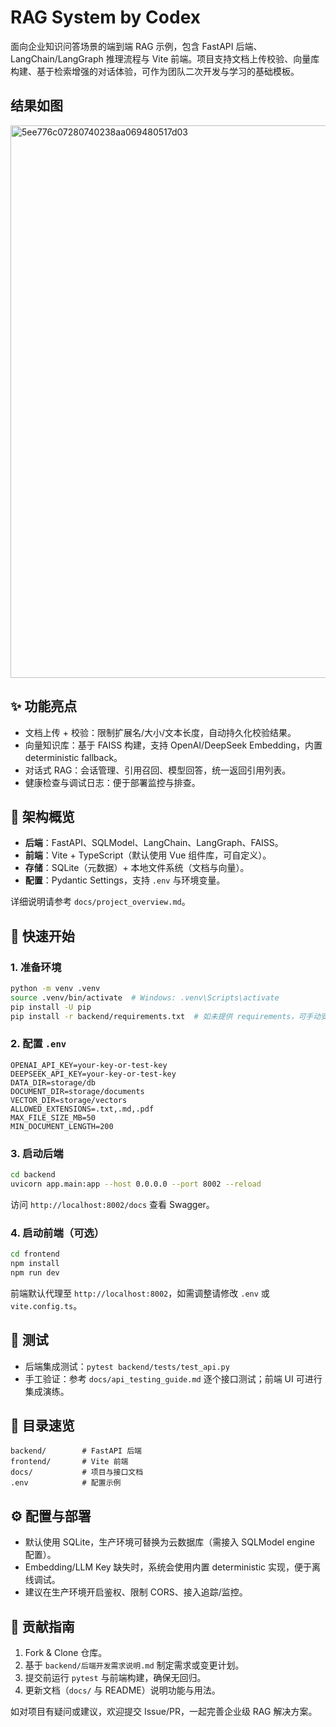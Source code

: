 # RAG System by Codex

面向企业知识问答场景的端到端 RAG 示例，包含 FastAPI 后端、LangChain/LangGraph 推理流程与 Vite 前端。项目支持文档上传校验、向量库构建、基于检索增强的对话体验，可作为团队二次开发与学习的基础模板。
## 结果如图
<img width="1893" height="884" alt="5ee776c07280740238aa069480517d03" src="https://github.com/user-attachments/assets/b73a86d1-ff81-467d-b494-b53c6567d6a2" />

## ✨ 功能亮点
- 文档上传 + 校验：限制扩展名/大小/文本长度，自动持久化校验结果。
- 向量知识库：基于 FAISS 构建，支持 OpenAI/DeepSeek Embedding，内置 deterministic fallback。
- 对话式 RAG：会话管理、引用召回、模型回答，统一返回引用列表。
- 健康检查与调试日志：便于部署监控与排查。

## 🧱 架构概览
- **后端**：FastAPI、SQLModel、LangChain、LangGraph、FAISS。
- **前端**：Vite + TypeScript（默认使用 Vue 组件库，可自定义）。
- **存储**：SQLite（元数据）+ 本地文件系统（文档与向量）。
- **配置**：Pydantic Settings，支持 `.env` 与环境变量。

详细说明请参考 `docs/project_overview.md`。

## 🚀 快速开始
### 1. 准备环境
```bash
python -m venv .venv
source .venv/bin/activate  # Windows: .venv\Scripts\activate
pip install -U pip
pip install -r backend/requirements.txt  # 如未提供 requirements，可手动安装依赖
```

### 2. 配置 `.env`
```env
OPENAI_API_KEY=your-key-or-test-key
DEEPSEEK_API_KEY=your-key-or-test-key
DATA_DIR=storage/db
DOCUMENT_DIR=storage/documents
VECTOR_DIR=storage/vectors
ALLOWED_EXTENSIONS=.txt,.md,.pdf
MAX_FILE_SIZE_MB=50
MIN_DOCUMENT_LENGTH=200
```

### 3. 启动后端
```bash
cd backend
uvicorn app.main:app --host 0.0.0.0 --port 8002 --reload
```
访问 `http://localhost:8002/docs` 查看 Swagger。

### 4. 启动前端（可选）
```bash
cd frontend
npm install
npm run dev
```
前端默认代理至 `http://localhost:8002`，如需调整请修改 `.env` 或 `vite.config.ts`。

## 🧪 测试
- 后端集成测试：`pytest backend/tests/test_api.py`
- 手工验证：参考 `docs/api_testing_guide.md` 逐个接口测试；前端 UI 可进行集成演练。

## 📁 目录速览
```
backend/        # FastAPI 后端
frontend/       # Vite 前端
docs/           # 项目与接口文档
.env            # 配置示例
```

## ⚙️ 配置与部署
- 默认使用 SQLite，生产环境可替换为云数据库（需接入 SQLModel engine 配置）。
- Embedding/LLM Key 缺失时，系统会使用内置 deterministic 实现，便于离线调试。
- 建议在生产环境开启鉴权、限制 CORS、接入追踪/监控。

## 🤝 贡献指南
1. Fork & Clone 仓库。
2. 基于 `backend/后端开发需求说明.md` 制定需求或变更计划。
3. 提交前运行 `pytest` 与前端构建，确保无回归。
4. 更新文档（`docs/` 与 README）说明功能与用法。

如对项目有疑问或建议，欢迎提交 Issue/PR，一起完善企业级 RAG 解决方案。


